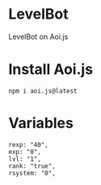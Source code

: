 # LevelBot
LevelBot on Aoi.js

# Install Aoi.js
```
npm i aoi.js@latest
```

# Variables
```
rexp: "40",
exp: "0",
lvl: "1",
rank: "true",
rsystem: "0",
```
